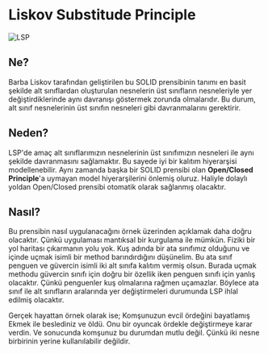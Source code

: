 # Liskov Substitude Principle

![LSP](https://deviq.com/static/1d86bcc5f3ee320dad22bc8a9e730308/066f9/liskov-substitution-400x400.jpg)

## Ne?
Barba Liskov tarafından geliştirilen bu SOLID prensibinin tanımı en basit şekilde alt sınıflardan oluşturulan nesnelerin üst sınıfların nesneleriyle yer değiştirdiklerinde aynı davranışı göstermek zorunda olmalarıdır. Bu durum, alt sınıf nesnelerinin üst sınıfın nesneleri gibi davranmalarını gerektirir.

## Neden?
LSP'de amaç alt sınıflarımızın nesnelerinin üst sınıfımızın nesneleri ile aynı şekilde davranmasını sağlamaktır. Bu sayede iyi bir kalıtım hiyerarşisi modellenebilir. Aynı zamanda başka bir SOLID prensibi olan **Open/Closed Principle**'a uymayan model hiyerarşilerini önlemiş oluruz. Haliyle dolaylı yoldan Open/Closed prensibi otomatik olarak sağlanmış olacaktır.

## Nasıl?
Bu prensibin nasıl uygulanacağını örnek üzerinden açıklamak daha doğru olacaktır. Çünkü uygulaması mantıksal bir kurgulama ile mümkün. Fiziki bir yol haritası çıkarmanın yolu yok. Kuş adında bir ata sınıfımız olduğunu ve içinde uçmak isimli bir method barındırdığını düşünelim. Bu ata sınıf penguen ve güvercin isimli iki alt sınıfa kalıtım vermiş olsun. Burada uçmak methodu güvercin sınıfı için doğru bir özellik iken penguen sınıfı için yanlış olacaktır. Çünkü penguenler kuş olmalarına rağmen uçamazlar. Böylece ata sınıf ile alt sınıfların aralarında yer değiştirmeleri durumunda LSP ihlal edilmiş olacaktır.

Gerçek hayattan örnek olarak ise; Komşunuzun evcil ördeğini bayatlamış Ekmek ile beslediniz ve öldü. Onu bir oyuncak ördekle değiştirmeye karar verdin. Ve sonucunda komşunuz bu durumdan mutlu değil. Çünkü iki nesne birbirinin yerine kullanılabilir değildir.
